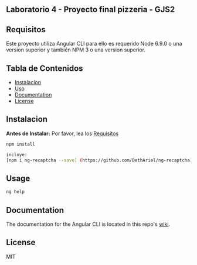 ## Laboratorio 4 - Proyecto final pizzeria - GJS2
 
## Requisitos

Este proyecto utiliza Angular CLI para ello es requerido Node 6.9.0 o una version superior y también NPM 3 o una version superior.

## Tabla de Contenidos

* [Instalacion](#instalacion)
* [Uso](#usage)
* [Documentation](#documentation)
* [License](#license)

## Instalacion

**Antes de Instalar:** Por favor, lea los  [Requisitos](#Requisitos)
```bash
npm install 

incluye:
[npm i ng-recaptcha --save] (https://github.com/DethAriel/ng-recaptcha)

```

## Usage

```bash
ng help
```

## Documentation

The documentation for the Angular CLI is located in this repo's [wiki](https://github.com/angular/angular-cli/wiki).

## License

MIT


[travis-badge]: https://travis-ci.org/angular/angular-cli.svg?branch=master
[travis-badge-url]: https://travis-ci.org/angular/angular-cli
[david-badge]: https://david-dm.org/angular/angular-cli.svg
[david-badge-url]: https://david-dm.org/angular/angular-cli
[david-dev-badge]: https://david-dm.org/angular/angular-cli/dev-status.svg
[david-dev-badge-url]: https://david-dm.org/angular/angular-cli?type=dev
[npm-badge]: https://img.shields.io/npm/v/@angular/cli.svg
[npm-badge-url]: https://www.npmjs.com/package/@angular/cli
